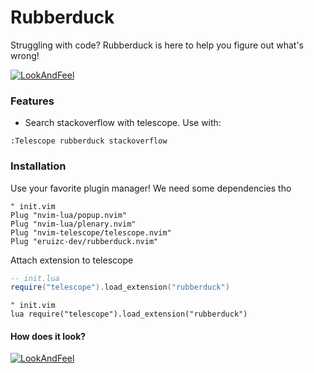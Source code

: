 # Rubberduck

Struggling with code? Rubberduck is here to help you figure out what's wrong!

[![LookAndFeel](https://github.com/mvargasmoran/rubberduck.nvim/raw/master/img/rubberduck.png "LookAndFeel")](https://github.com/mvargasmoran/rubberduck.nvim/raw/master/img/rubberduck.png "LookAndFeel")


### Features

 - Search stackoverflow with telescope. Use with:
 ```vim
 :Telescope rubberduck stackoverflow
 ```

### Installation

Use your favorite plugin manager! We need some dependencies tho

```vim
" init.vim
Plug "nvim-lua/popup.nvim"
Plug "nvim-lua/plenary.nvim"
Plug "nvim-telescope/telescope.nvim"
Plug "eruizc-dev/rubberduck.nvim"
```

Attach extension to telescope

```lua
-- init.lua
require("telescope").load_extension("rubberduck")
```

```vim
" init.vim
lua require("telescope").load_extension("rubberduck")
```
#### How does it look?
[![LookAndFeel](https://github.com/mvargasmoran/rubberduck.nvim/raw/master/img/look.png "LookAndFeel")](https://github.com/mvargasmoran/rubberduck.nvim/raw/master/img/look.png "LookAndFeel")

